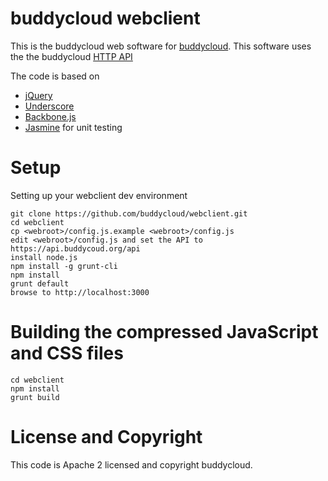 buddycloud webclient
====================

This is the buddycloud web software for [buddycloud](http://buddycloud.com/).
This software uses the the buddycloud [HTTP API](https://github.com/buddycloud/buddycloud-http-api)

The code is based on 
* [jQuery](http://jquery.com/)
* [Underscore](http://underscorejs.org/) 
* [Backbone.js](http://backbonejs.org/)
* [Jasmine](http://pivotal.github.com/jasmine/) for unit testing

Setup
=====

Setting up your webclient dev environment
```
git clone https://github.com/buddycloud/webclient.git
cd webclient
cp <webroot>/config.js.example <webroot>/config.js
edit <webroot>/config.js and set the API to https://api.buddycoud.org/api
install node.js
npm install -g grunt-cli
npm install
grunt default
browse to http://localhost:3000
```

Building the compressed JavaScript and CSS files
================================================

```
cd webclient
npm install
grunt build
```

License and Copyright
=====================
This code is Apache 2 licensed and copyright buddycloud.
